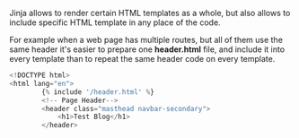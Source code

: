 


  
Jinja allows to render certain HTML templates as a whole, but also allows to include specific HTML template in any place of the code.   
  
For example when a web page has multiple routes, but all of them use the same header it's easier to prepare one **header.html** file, and include it into every template than to repeat the same header code on every template.  
  

```python
<!DOCTYPE html>  
<html lang="en">  
        {% include '/header.html' %}  
        <!-- Page Header-->  
        <header class="masthead navbar-secondary">  
            <h1>Test Blog</h1>  
        </header>
```
